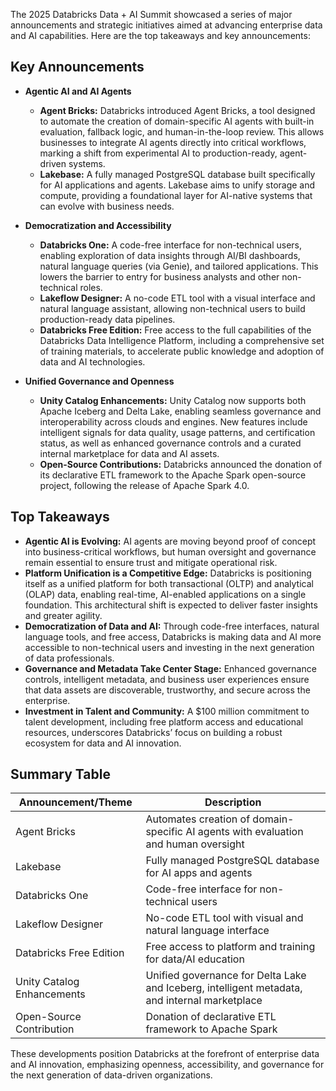 The 2025 Databricks Data + AI Summit showcased a series of major announcements and strategic initiatives aimed at advancing enterprise data and AI capabilities. Here are the top takeaways and key announcements:

## Key Announcements

- **Agentic AI and AI Agents**
  - **Agent Bricks:** Databricks introduced Agent Bricks, a tool designed to automate the creation of domain-specific AI agents with built-in evaluation, fallback logic, and human-in-the-loop review. This allows businesses to integrate AI agents directly into critical workflows, marking a shift from experimental AI to production-ready, agent-driven systems.
  - **Lakebase:** A fully managed PostgreSQL database built specifically for AI applications and agents. Lakebase aims to unify storage and compute, providing a foundational layer for AI-native systems that can evolve with business needs.

- **Democratization and Accessibility**
  - **Databricks One:** A code-free interface for non-technical users, enabling exploration of data insights through AI/BI dashboards, natural language queries (via Genie), and tailored applications. This lowers the barrier to entry for business analysts and other non-technical roles.
  - **Lakeflow Designer:** A no-code ETL tool with a visual interface and natural language assistant, allowing non-technical users to build production-ready data pipelines.
  - **Databricks Free Edition:** Free access to the full capabilities of the Databricks Data Intelligence Platform, including a comprehensive set of training materials, to accelerate public knowledge and adoption of data and AI technologies.

- **Unified Governance and Openness**
  - **Unity Catalog Enhancements:** Unity Catalog now supports both Apache Iceberg and Delta Lake, enabling seamless governance and interoperability across clouds and engines. New features include intelligent signals for data quality, usage patterns, and certification status, as well as enhanced governance controls and a curated internal marketplace for data and AI assets.
  - **Open-Source Contributions:** Databricks announced the donation of its declarative ETL framework to the Apache Spark open-source project, following the release of Apache Spark 4.0.

## Top Takeaways

- **Agentic AI is Evolving:** AI agents are moving beyond proof of concept into business-critical workflows, but human oversight and governance remain essential to ensure trust and mitigate operational risk.
- **Platform Unification is a Competitive Edge:** Databricks is positioning itself as a unified platform for both transactional (OLTP) and analytical (OLAP) data, enabling real-time, AI-enabled applications on a single foundation. This architectural shift is expected to deliver faster insights and greater agility.
- **Democratization of Data and AI:** Through code-free interfaces, natural language tools, and free access, Databricks is making data and AI more accessible to non-technical users and investing in the next generation of data professionals.
- **Governance and Metadata Take Center Stage:** Enhanced governance controls, intelligent metadata, and business user experiences ensure that data assets are discoverable, trustworthy, and secure across the enterprise.
- **Investment in Talent and Community:** A $100 million commitment to talent development, including free platform access and educational resources, underscores Databricks’ focus on building a robust ecosystem for data and AI innovation.

## Summary Table

| Announcement/Theme         | Description                                                                                  |
|---------------------------|----------------------------------------------------------------------------------------------|
| Agent Bricks              | Automates creation of domain-specific AI agents with evaluation and human oversight         |
| Lakebase                  | Fully managed PostgreSQL database for AI apps and agents                                    |
| Databricks One            | Code-free interface for non-technical users                                                |
| Lakeflow Designer         | No-code ETL tool with visual and natural language interface                                 |
| Databricks Free Edition   | Free access to platform and training for data/AI education                                 |
| Unity Catalog Enhancements| Unified governance for Delta Lake and Iceberg, intelligent metadata, and internal marketplace|
| Open-Source Contribution  | Donation of declarative ETL framework to Apache Spark                                      |

These developments position Databricks at the forefront of enterprise data and AI innovation, emphasizing openness, accessibility, and governance for the next generation of data-driven organizations.
